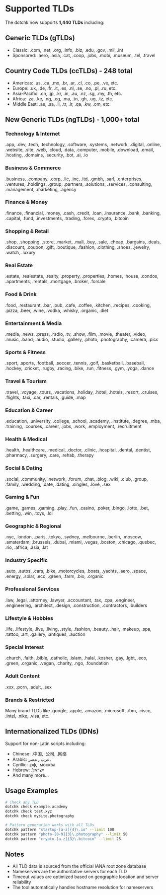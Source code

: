 # Supported TLDs

The dotchk now supports **1,440 TLDs** including:

## Generic TLDs (gTLDs)
- Classic: .com, .net, .org, .info, .biz, .edu, .gov, .mil, .int
- Sponsored: .aero, .asia, .cat, .coop, .jobs, .mobi, .museum, .tel, .travel

## Country Code TLDs (ccTLDs) - 248 total
- Americas: .us, .ca, .mx, .br, .ar, .cl, .co, .pe, .ve, etc.
- Europe: .uk, .de, .fr, .it, .es, .nl, .se, .no, .pl, .ru, etc.
- Asia-Pacific: .cn, .jp, .kr, .in, .au, .nz, .sg, .my, .th, etc.
- Africa: .za, .ke, .ng, .eg, .ma, .tn, .gh, .ug, .tz, etc.
- Middle East: .ae, .sa, .il, .tr, .ir, .qa, .kw, .om, etc.

## New Generic TLDs (ngTLDs) - 1,000+ total

### Technology & Internet
.app, .dev, .tech, .technology, .software, .systems, .network, .digital, .online, .website, .site, .web, .cloud, .data, .computer, .mobile, .download, .email, .hosting, .domains, .security, .bot, .ai, .io

### Business & Commerce
.business, .company, .corp, .llc, .inc, .ltd, .gmbh, .sarl, .enterprises, .ventures, .holdings, .group, .partners, .solutions, .services, .consulting, .management, .marketing, .agency

### Finance & Money
.finance, .financial, .money, .cash, .credit, .loan, .insurance, .bank, .banking, .capital, .fund, .investments, .trading, .forex, .crypto, .bitcoin

### Shopping & Retail
.shop, .shopping, .store, .market, .mall, .buy, .sale, .cheap, .bargains, .deals, .discount, .coupon, .gift, .boutique, .fashion, .clothing, .shoes, .jewelry, .watch, .luxury

### Real Estate
.estate, .realestate, .realty, .property, .properties, .homes, .house, .condos, .apartments, .rentals, .mortgage, .broker, .forsale

### Food & Drink
.food, .restaurant, .bar, .pub, .cafe, .coffee, .kitchen, .recipes, .cooking, .pizza, .beer, .wine, .vodka, .whisky, .organic, .diet

### Entertainment & Media
.media, .news, .press, .radio, .tv, .show, .film, .movie, .theater, .video, .music, .band, .audio, .studio, .gallery, .photo, .photography, .camera, .pics

### Sports & Fitness
.sport, .sports, .football, .soccer, .tennis, .golf, .basketball, .baseball, .hockey, .cricket, .rugby, .racing, .bike, .run, .fitness, .gym, .yoga, .dance

### Travel & Tourism
.travel, .voyage, .tours, .vacations, .holiday, .hotel, .hotels, .resort, .cruises, .flights, .taxi, .car, .rentals, .guide, .map

### Education & Career
.education, .university, .college, .school, .academy, .institute, .degree, .mba, .training, .courses, .career, .jobs, .work, .employment, .recruitment

### Health & Medical
.health, .healthcare, .medical, .doctor, .clinic, .hospital, .dental, .dentist, .pharmacy, .surgery, .care, .rehab, .therapy

### Social & Dating
.social, .community, .network, .forum, .chat, .blog, .wiki, .club, .group, .family, .wedding, .date, .dating, .singles, .love, .sex

### Gaming & Fun
.game, .games, .gaming, .play, .fun, .casino, .poker, .bingo, .lotto, .bet, .betting, .win, .toys, .lol

### Geographic & Regional
.nyc, .london, .paris, .tokyo, .sydney, .melbourne, .berlin, .moscow, .amsterdam, .brussels, .dubai, .miami, .vegas, .boston, .chicago, .quebec, .rio, .africa, .asia, .lat

### Industry Specific
.auto, .autos, .cars, .bike, .motorcycles, .boats, .yachts, .aero, .space, .energy, .solar, .eco, .green, .farm, .bio, .organic

### Professional Services
.law, .legal, .attorney, .lawyer, .accountant, .tax, .cpa, .engineer, .engineering, .architect, .design, .construction, .contractors, .builders

### Lifestyle & Hobbies
.life, .lifestyle, .live, .living, .style, .fashion, .beauty, .hair, .makeup, .spa, .tattoo, .art, .gallery, .antiques, .auction

### Special Interest
.church, .faith, .bible, .catholic, .islam, .halal, .kosher, .gay, .lgbt, .eco, .green, .organic, .vegan, .charity, .ngo, .foundation

### Adult Content
.xxx, .porn, .adult, .sex

### Brands & Restricted
Many brand TLDs like .google, .apple, .amazon, .microsoft, .ibm, .cisco, .intel, .nike, .visa, etc.

## Internationalized TLDs (IDNs)
Support for non-Latin scripts including:
- Chinese: .中国, .公司, .网络
- Arabic: عرب., مصر.
- Cyrillic: .рф, .москва
- Hebrew: .ישראל
- And many more...

## Usage Examples

```bash
# Check any TLD
dotchk check example.academy
dotchk check test.xyz
dotchk check mysite.photography

# Pattern generation works with all TLDs
dotchk pattern "startup-[a-z]{4}\.io" --limit 100
dotchk pattern "photo-[0-9]{3}\.photography" --limit 50
dotchk pattern "crypto-[a-z]{3}\.bitcoin" --limit 25
```

## Notes
- All TLD data is sourced from the official IANA root zone database
- Nameservers are the authoritative servers for each TLD
- Timeout values are optimized based on geographic location and server reliability
- The tool automatically handles hostname resolution for nameservers